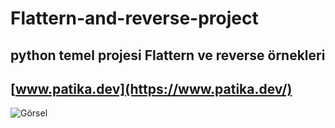 # Flattern-and-reverse-project
python temel projesi Flattern ve reverse örnekleri
---
[www.patika.dev](https://www.patika.dev/)
---
![Görsel](https://github.com/YilmazDegerli/Flattern-and-reverse-project.git)

